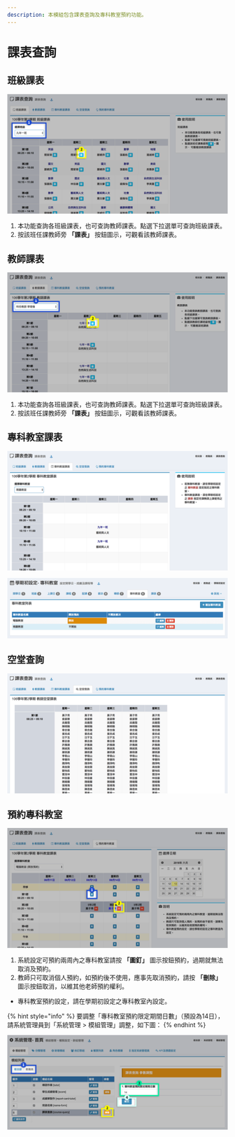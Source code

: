 ```yaml
---
description: 本模組包含課表查詢及專科教室預約功能。
---
```


# 課表查詢

## 班級課表

![](../.gitbook/assets/class-course.png)

1. 本功能查詢各班級課表，也可查詢教師課表。點選下拉選單可查詢班級課表。
2. 按該班任課教師旁 **「課表」** 按鈕圖示，可觀看該教師課表。

## 教師課表

![](../.gitbook/assets/teacher-course.png)

1. 本功能查詢各班級課表，也可查詢教師課表。點選下拉選單可查詢班級課表。
2. 按該班任課教師旁 **「課表」** 按鈕圖示，可觀看該教師課表。

## 專科教室課表

![&#x82E5;&#x7121;&#x5C08;&#x79D1;&#x6559;&#x5BA4;&#xFF0C;&#x8ACB;&#x5728;&#x5B78;&#x671F;&#x521D;&#x8A2D;&#x5B9A;&#x4E4B; &amp;lt;&amp;lt;&#x5C08;&#x79D1;&#x6559;&#x5BA4;&amp;gt;&amp;gt; &#x8A2D;&#x5B9A;&#x6307;&#x5B9A;&#x4E4B;&#x5C08;&#x79D1;&#x6559;&#x5BA4;&#x5982;&#x4E0B;&#x5716;&#x793A;&#x3002;](../.gitbook/assets/classroom-query1%20%281%29.png)

![&#x5C08;&#x79D1;&#x6559;&#x5BA4;&#x8AB2;&#x8868;&#xFF0C;&#x9808;&#x5728;&#x5B78;&#x671F;&#x521D;&#x8A2D;&#x5B9A;&#x4E4B; &amp;lt;&amp;lt;&#x8AB2;&#x8868;&amp;gt;&amp;gt; &#x6307;&#x5B9A;&#x4EFB;&#x8AB2;&#x6559;&#x5E2B;&#x4E0A;&#x8AB2;&#x4F7F;&#x7528;&#x4E4B;&#x5C08;&#x79D1;&#x6559;&#x5BA4;&#x3002;](../.gitbook/assets/classroom-query2.png)

## 空堂查詢

![&#x672C;&#x529F;&#x80FD;&#x67E5;&#x8A62;&#x5404;&#x7BC0;&#x6B21;&#x8A72;&#x7BC0;&#x7A7A;&#x5802;&#x6559;&#x5E2B;&#x540D;&#x55AE;&#x3002;](../.gitbook/assets/break-time.png)

## 預約專科教室

![](../.gitbook/assets/order-room.png)

1. 系統設定可預約兩周內之專科教室請按 **「圖釘」** 圖示按鈕預約，過期就無法取消及預約。
2. 教師只可取消個人預約，如預約後不使用，應事先取消預約，請按 **「刪除」** 圖示按鈕取消，以維其他老師預約權利。

* 專科教室預約設定，請在學期初設定之專科教室內設定。

{% hint style="info" %}
要調整「專科教室預約限定期間日數」（預設為14日），請系統管理員到「系統管理 &gt; 模組管理」調整，如下圖：
{% endhint %}

![](../.gitbook/assets/order-room-2.png)

